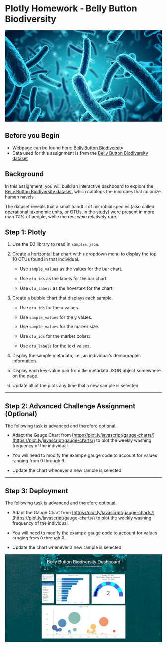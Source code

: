 # Plotly Homework - Belly Button Biodiversity

![Bacteria](static/images/bacteria2.jpg)

## Before you Begin

- Webpage can be found here: [Belly Button Biodiversity](https://nicole1701.github.io/biodiversity-plotly/index.html)
- Data used for this assignment is from the [Belly Button Biodiversity dataset](http://robdunnlab.com/projects/belly-button-biodiversity/)

## Background

In this assignment, you will build an interactive dashboard to explore the [Belly Button Biodiversity dataset](http://robdunnlab.com/projects/belly-button-biodiversity/), which catalogs the microbes that colonize human navels.

The dataset reveals that a small handful of microbial species (also called operational taxonomic units, or OTUs, in the study) were present in more than 70% of people, while the rest were relatively rare.

## Step 1: Plotly

1.  Use the D3 library to read in `samples.json`.

2.  Create a horizontal bar chart with a dropdown menu to display the top 10 OTUs found in that individual.


    -   Use `sample_values` as the values for the bar chart.

    -   Use `otu_ids` as the labels for the bar chart.

    -   Use `otu_labels` as the hovertext for the chart.

3.  Create a bubble chart that displays each sample.

    - Use `otu_ids` for the x values.

    - Use `sample_values` for the y values.

    - Use `sample_values` for the marker size.

    - Use `otu_ids` for the marker colors.

    - Use `otu_labels` for the text values.

4.  Display the sample metadata, i.e., an individual's demographic information.

5.  Display each key-value pair from the metadata JSON object somewhere on the page.

6.  Update all of the plots any time that a new sample is selected.
<hr>

## Step 2: Advanced Challenge Assignment (Optional)

The following task is advanced and therefore optional.

- Adapt the Gauge Chart from [https://plot.ly/javascript/gauge-charts/](https://plot.ly/javascript/gauge-charts/) to plot the weekly washing frequency of the individual.

- You will need to modify the example gauge code to account for values ranging from 0 through 9.

- Update the chart whenever a new sample is selected.

<hr>

## Step 3: Deployment

The following task is advanced and therefore optional.

- Adapt the Gauge Chart from [https://plot.ly/javascript/gauge-charts/](https://plot.ly/javascript/gauge-charts/) to plot the weekly washing frequency of the individual.

- You will need to modify the example gauge code to account for values ranging from 0 through 9.

- Update the chart whenever a new sample is selected.

![Screenshot of Webpage](static/images/webpage.png)
